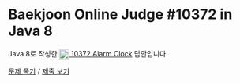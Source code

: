 # Baekjoon Online Judge #10372 in Java 8
Java 8로 작성한 [<img src="https://static.solved.ac/tier_small/5.svg" height="20" align="center">
10372 Alarm Clock](https://www.acmicpc.net/problem/10372) 답안입니다.

[문제 풀기](https://www.acmicpc.net/problem/10372) /
[제출 보기](https://www.acmicpc.net/source/87410564)
